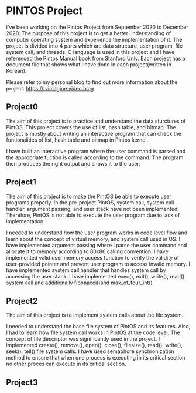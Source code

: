 # PINTOS Project
I've been working on the Pintos Project from September 2020 to December 2020.
The purpose of this project is to get a better understanding of computer operating system and experience the implementation of it.
The project is divided into 4 parts which are data structure, user program, file system call, and threads.
C language is used in this project and I have referenced the Pintos Manual book from Stanford Univ.
Each project has a document file that shows what I have done in each project(written in Korean).

Please refer to my personal blog to find out more information about the project.
https://tvimagine.video.blog

  ## Project0
  The aim of this project is to practice and understand the data sturctures of PintOS. This project covers the use of list, hash table, and bitmap. The project is mostly about writing an interactive program that can check the funtionalities of list, hash table and bitmap in Pintos kernel.
  
  
  
 I have built an interactive program where the user command is parsed and the appropriate fuction is called according to the command. The program then produces the right output and shows it to the user.

  ## Project1
  
  The aim of this project is to make the PintOS be able to execute user programs properly. In the pre-project PintOS, system call, system call handler, argument passing, and user stack have not been implemented. Therefore, PintOS is not able to execute the user program due to lack of implementation.
  
  
  
  I needed to understand how the user program works in code level flow and learn about the concept of virtual memory, and system call used in OS. I have implemented argument passing where I parse the user command and allocate it to memory according to 80x86 calling convention. I have implemented valid user memory access function to verify the validity of user-provided pointer and prevent user program to access invalid memory. I have implemented system call handler that handles system call by accessing the user stack. I have implemented exec(), exit(), write(), read() system call and additionally fibonacci()and max_of_four_int()
  

  ## Project2
  
  The aim of this project is to implement system calls about the file system. 
  
  
  
  I needed to understand the base file system of PintOS and its features. Also, I had to learn how file system call works in PintOS at the code level. The concept of file descriptor was significantly used in the project. I implemented create(), remove(), open(), close(), filesize(), read(), write(), seek(), tell() file system calls. I have used semaphore synchronization method to ensure that when one process is executing in its critical section no other proces can execute in its critical section.
  
  
  
  ## Project3

